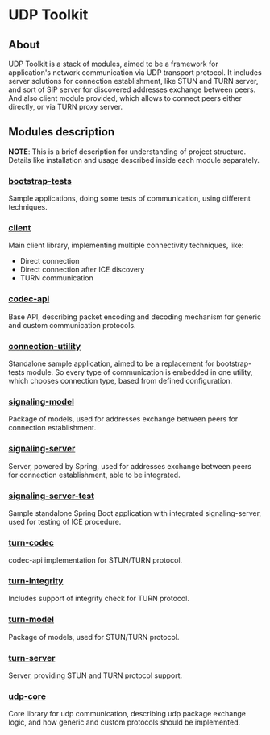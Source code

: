 # UDP Toolkit

## About

UDP Toolkit is a stack of modules, aimed to be a framework for application's 
network communication via UDP transport protocol. It includes server solutions 
for connection establishment, like STUN and TURN server, and sort of SIP server for
discovered addresses exchange between peers. And also client module provided, which 
allows to connect peers either directly, or via TURN proxy server.

## Modules description

**NOTE**: This is a brief description for understanding of project structure. 
Details like installation and usage described inside each module separately.

### [bootstrap-tests](bootstrap-tests/README.md)

Sample applications, doing some tests of communication, using different techniques.

### [client](client/README.md)

Main client library, implementing multiple connectivity techniques, like:
 - Direct connection
 - Direct connection after ICE discovery
 - TURN communication

### [codec-api](codec-api/README.md)

Base API, describing packet encoding and decoding mechanism for generic and custom 
communication protocols.

### [connection-utility](connection-utility/README.md)

Standalone sample application, aimed to be a replacement for bootstrap-tests module. 
So every type of communication is embedded in one utility, which chooses connection 
type, based from defined configuration.

### [signaling-model](signaling-model/README.md)

Package of models, used for addresses exchange between peers for connection 
establishment.

### [signaling-server](signaling-server/README.md)

Server, powered by Spring, used for addresses exchange between peers for connection 
establishment, able to be integrated.

### [signaling-server-test](signaling-server-test/README.md)

Sample standalone Spring Boot application with integrated signaling-server, used 
for testing of ICE procedure.

### [turn-codec](turn-codec/README.md)

codec-api implementation for STUN/TURN protocol.

### [turn-integrity](turn-integrity/README.md)

Includes support of integrity check for TURN protocol.

### [turn-model](turn-model/README.md)

Package of models, used for STUN/TURN protocol.

### [turn-server](turn-server/README.md)

Server, providing STUN and TURN protocol support.

### [udp-core](udp-core/README.md)

Core library for udp communication, describing udp package exchange logic, and how 
generic and custom protocols should be implemented.

